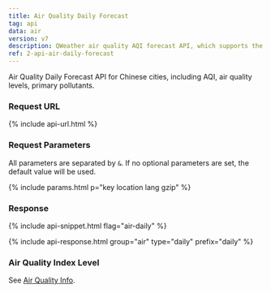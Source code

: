 ```yaml
---
title: Air Quality Daily Forecast
tag: api
data: air
version: v7
description: QWeather air quality AQI forecast API, which supports the query of air quality forecast data in 3240 cities and counties across the country, including AQI forecast, primary pollutant forecast, and air quality level forecast.
ref: 2-api-air-daily-forecast
---
```


Air Quality Daily Forecast API for Chinese cities, including AQI, air quality levels, primary pollutants.

### Request URL

{% include api-url.html %}

### Request Parameters

All parameters are separated by `&`. If no optional parameters are set, the default value will be used.

{% include params.html p="key location lang gzip" %}

### Response

{% include api-snippet.html flag="air-daily" %}

{% include api-response.html group="air" type="daily"  prefix="daily" %}

### Air Quality Index Level

See [Air Quality Info](/en/docs/resource/air-info/).